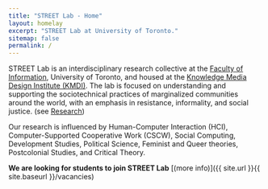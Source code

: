 ```yaml
---
title: "STREET Lab - Home"
layout: homelay
excerpt: "STREET Lab at University of Toronto."
sitemap: false
permalink: /
---
```


STREET Lab is an interdisciplinary research collective at the [Faculty of Information](http://ischool.utoronto.ca/), University of Toronto, and housed at the [Knowledge Media Design Institute (KMDI)](https://kmdi.utoronto.ca/). The lab is focused on understanding and supporting the sociotechnical practices of marginalized communities around the world, with an emphasis in resistance, informality, and social justice. (see [Research](research))

Our research is influenced by Human-Computer Interaction (HCI), Computer-Supported Cooperative Work (CSCW), Social Computing, Development Studies, Political Science, Feminist and Queer theories, Postcolonial Studies, and Critical Theory. 

 **We are looking for students to join STREET Lab** [(more info)]({{ site.url }}{{ site.baseurl }}/vacancies)
